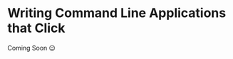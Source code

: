 Writing Command Line Applications that Click
============================================

Coming Soon 😉
